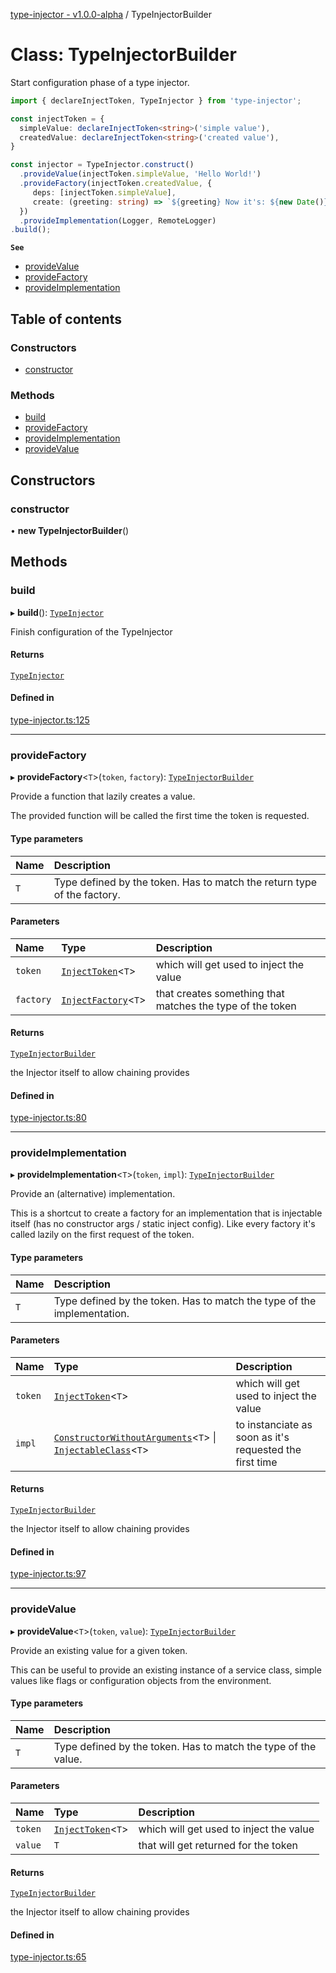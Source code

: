 [type-injector - v1.0.0-alpha](../README.md) / TypeInjectorBuilder

# Class: TypeInjectorBuilder

Start configuration phase of a type injector.

```typescript
import { declareInjectToken, TypeInjector } from 'type-injector';

const injectToken = {
  simpleValue: declareInjectToken<string>('simple value'),
  createdValue: declareInjectToken<string>('created value'),
}

const injector = TypeInjector.construct()
  .provideValue(injectToken.simpleValue, 'Hello World!')
  .provideFactory(injectToken.createdValue, {
     deps: [injectToken.simpleValue],
     create: (greeting: string) => `${greeting} Now it's: ${new Date()}`,
  })
  .provideImplementation(Logger, RemoteLogger)
.build();
```

**`See`**

 - [provideValue](TypeInjectorBuilder.md#providevalue)
 - [provideFactory](TypeInjectorBuilder.md#providefactory)
 - [provideImplementation](TypeInjectorBuilder.md#provideimplementation)

## Table of contents

### Constructors

- [constructor](TypeInjectorBuilder.md#constructor)

### Methods

- [build](TypeInjectorBuilder.md#build)
- [provideFactory](TypeInjectorBuilder.md#providefactory)
- [provideImplementation](TypeInjectorBuilder.md#provideimplementation)
- [provideValue](TypeInjectorBuilder.md#providevalue)

## Constructors

### constructor

• **new TypeInjectorBuilder**()

## Methods

### build

▸ **build**(): [`TypeInjector`](TypeInjector.md)

Finish configuration of the TypeInjector

#### Returns

[`TypeInjector`](TypeInjector.md)

#### Defined in

[type-injector.ts:125](https://github.com/e-hein/type-injector/blob/cdff06c/src/type-injector.ts#L125)

___

### provideFactory

▸ **provideFactory**<`T`\>(`token`, `factory`): [`TypeInjectorBuilder`](TypeInjectorBuilder.md)

Provide a function that lazily creates a value.

The provided function will be called the first time the token is requested.

#### Type parameters

| Name | Description |
| :------ | :------ |
| `T` | Type defined by the token. Has to match the return type of the factory. |

#### Parameters

| Name | Type | Description |
| :------ | :------ | :------ |
| `token` | [`InjectToken`](../README.md#injecttoken)<`T`\> | which will get used to inject the value |
| `factory` | [`InjectFactory`](../interfaces/InjectFactory.md)<`T`\> | that creates something that matches the type of the token |

#### Returns

[`TypeInjectorBuilder`](TypeInjectorBuilder.md)

the Injector itself to allow chaining provides

#### Defined in

[type-injector.ts:80](https://github.com/e-hein/type-injector/blob/cdff06c/src/type-injector.ts#L80)

___

### provideImplementation

▸ **provideImplementation**<`T`\>(`token`, `impl`): [`TypeInjectorBuilder`](TypeInjectorBuilder.md)

Provide an (alternative) implementation.

This is a shortcut to create a factory for an implementation
that is injectable itself (has no constructor args / static inject config).
Like every factory it's called lazily on the first request of the token.

#### Type parameters

| Name | Description |
| :------ | :------ |
| `T` | Type defined by the token. Has to match the type of the implementation. |

#### Parameters

| Name | Type | Description |
| :------ | :------ | :------ |
| `token` | [`InjectToken`](../README.md#injecttoken)<`T`\> | which will get used to inject the value |
| `impl` | [`ConstructorWithoutArguments`](../README.md#constructorwithoutarguments)<`T`\> \| [`InjectableClass`](../README.md#injectableclass)<`T`\> | to instanciate as soon as it's requested the first time |

#### Returns

[`TypeInjectorBuilder`](TypeInjectorBuilder.md)

the Injector itself to allow chaining provides

#### Defined in

[type-injector.ts:97](https://github.com/e-hein/type-injector/blob/cdff06c/src/type-injector.ts#L97)

___

### provideValue

▸ **provideValue**<`T`\>(`token`, `value`): [`TypeInjectorBuilder`](TypeInjectorBuilder.md)

Provide an existing value for a given token.

This can be useful to provide an existing instance of a
service class, simple values like flags or configuration objects
from the environment.

#### Type parameters

| Name | Description |
| :------ | :------ |
| `T` | Type defined by the token. Has to match the type of the value. |

#### Parameters

| Name | Type | Description |
| :------ | :------ | :------ |
| `token` | [`InjectToken`](../README.md#injecttoken)<`T`\> | which will get used to inject the value |
| `value` | `T` | that will get returned for the token |

#### Returns

[`TypeInjectorBuilder`](TypeInjectorBuilder.md)

the Injector itself to allow chaining provides

#### Defined in

[type-injector.ts:65](https://github.com/e-hein/type-injector/blob/cdff06c/src/type-injector.ts#L65)
